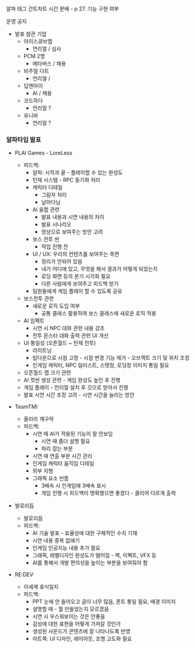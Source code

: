 알파 태그
간트차트
시간 분배 - 
p 27. 기능 구현 여부


운영 공지
- 발표 참관 기업
	- 아이스큐브맵
		- 언리얼 / 심사
	- PCM 2명
		- 메타버스 / 채용
	- 비주얼 다트
		- 언리얼 / 
	- 딥엔아이
		- AI / 채용
	- 코드하다
		- 언리얼 ?
	- 유니바
		- 언리얼 ? 


### 알파타입 발표

- PLAI Games - LoreLess
	- 피드백:
		- 알파: 시작과 끝 - 플레이할 수 있는 완성도
		- 턴제 시스템 - RPC 동기화 처리 
		- 캐릭터 디테일
			- 그림자 처리
			- 날아다님
		- AI 융합 관련
			- 발표 내용과 시연 내용의 차이
			- 발표 시나리오
			- 영상으로 보여주는 방안 고려
		- 보스 전투 씬
			- 작업 진행 전
		- UI / UX: 우리의 컨텐츠를 보여주는 측면
			- 정리가 안되어 있음
			- 내가 어디에 있고, 무엇을 해서 결과가 어떻게 되었는지
			- 로딩 화면 등의 분기 시각화 필요
			- 다른 사람에게 보여주고 피드백 받기
		- 팀원들에게 게임 플레이 할 수 있도록 공유
	- 보스전투 관련
		- 새로운 로직 도입 여부
			- 공통 클래스 활용하여 보스 클래스에 새로운 로직 적용
	- AI 임팩트
		- 시연 시 NPC 대화 관련 내용 강조
		- 전투 몬스터 대화 출력 관련 UI 개선
	- UI 통일성 (오픈월드 ~ 턴제 전투)
		- 라이트닝
		- 탑다운으로 시점 고정 - 시점 변경 기능 제거 - 오브젝트 크기 및 위치 조정
		- 인게임 캐릭터, NPC 일러스트, 스탯창, 로딩창 이미지 통일 필요
	- 오픈월드 맵 크기 관련
	- AI 컷씬 생성 관련 - 게임 완성도 높인 후 진행
	- 게임 플레이 - 언리얼 설치 후 깃으로 받아서 진행
	- 발표 시연 시간 조정 고려 - 시연 시간을 늘리는 방안
	



- TeamTMI
	- 올라라 깨구락
	- 피드백:
		- 시연 때 AI가 적용된 기능이 잘 안보임
			- 시연 때 좀더 설명 필요
			- 파리 잡는 부분
		- 시연 때 연출 부분 시간 관리
		- 인게임 캐릭터 움직임 디테일 
		- 외부 지형
		- 그래픽 요소 빈틈
			- 3배속 시 인게임에 3배속 표시
			- 게임 진행 시 피드백이 명확했으면 좋겠다 - 클리어 다르게 출력

- 발로리듬
	- 발로리듬
	- 피드백:
		- AI 기술 발표 - 효율성에 대한 구체적인 수치 기재
		- 시연 내용 중복 없애기
		- 인게임 인공지능 내용 추가 필요
		- 그래픽, 레벨디자인 완성도가 떨어짐 - 벽, 이펙트, VFX 등
		- AI를 통해서 개발 편의성을 높이는 부분을 보여줘야 함

- RE:DEV
	- 이세계 휴식일지
	- 피드백:
		- PPT 눈에 안 들어오고 글이 너무 많음, 폰트 통일 필요, 배경 이미지
		- 설명할 때 - 뭘 만들었는지 모르겠음
		- 시연 시 우스워보이는 것은 안좋음
		- 감성에 대한 표현을 어떻게 가져갈 것인가
		- 생성된 사운드가 콘텐츠에 잘 나타나도록 반영
		- 아트쪽: UI 디자인, 레이아웃, 조명 고도화 필요